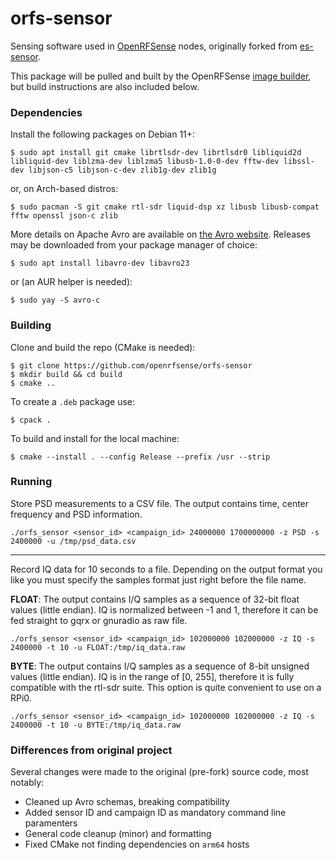 
# orfs-sensor 

Sensing software used in [OpenRFSense](https://github.com/openrfsense) nodes, originally forked from [es-sensor](https://github.com/electrosense/es-sensor).

This package will be pulled and built by the OpenRFSense [image builder](https://github.com/openrfsense/image), but build instructions are also included below.

### Dependencies

Install the following packages on Debian 11+:

```shell
$ sudo apt install git cmake librtlsdr-dev librtlsdr0 libliquid2d libliquid-dev liblzma-dev liblzma5 libusb-1.0-0-dev fftw-dev libssl-dev libjson-c5 libjson-c-dev zlib1g-dev zlib1g
```

or, on Arch-based distros:
```shell
$ sudo pacman -S git cmake rtl-sdr liquid-dsp xz libusb libusb-compat fftw openssl json-c zlib
```

More details on Apache Avro are available on [the Avro website](http://avro.apache.org). Releases may be downloaded from your package manager of choice:

```shell
$ sudo apt install libavro-dev libavro23
```

or (an AUR helper is needed):
```shell
$ sudo yay -S avro-c
```

### Building

Clone and build the repo (CMake is needed):

```shell
$ git clone https://github.com/openrfsense/orfs-sensor
$ mkdir build && cd build
$ cmake ..
```

To create a `.deb` package use:

```shell
$ cpack .
```

To build and install for the local machine:
```shell
$ cmake --install . --config Release --prefix /usr --strip
```

### Running

Store PSD measurements to a CSV file. The output contains time, center frequency and PSD information.

```
./orfs_sensor <sensor_id> <campaign_id> 24000000 1700000000 -z PSD -s 2400000 -u /tmp/psd_data.csv
```

---

Record IQ data for 10 seconds to a file. Depending on the output format you like you must specify the samples format 
just right before the file name.

**FLOAT**: The output contains I/Q samples as a sequence of 32-bit float values 
(little endian). IQ is normalized between -1 and 1, therefore it can be fed straight to gqrx or gnuradio as raw file.

```
./orfs_sensor <sensor_id> <campaign_id> 102000000 102000000 -z IQ -s 2400000 -t 10 -u FLOAT:/tmp/iq_data.raw
```

**BYTE**: The output contains I/Q samples as a sequence of 8-bit unsigned values 
(little endian). IQ is in the range of [0, 255], therefore it is fully compatible 
with the rtl-sdr suite. This option is quite convenient to use on a RPi0.

```
./orfs_sensor <sensor_id> <campaign_id> 102000000 102000000 -z IQ -s 2400000 -t 10 -u BYTE:/tmp/iq_data.raw
```

### Differences from original project
Several changes were made to the original (pre-fork) source code, most notably:
- Cleaned up Avro schemas, breaking compatibility
- Added sensor ID and campaign ID as mandatory command line paramenters
- General code cleanup (minor) and formatting
- Fixed CMake not finding dependencies on `arm64` hosts